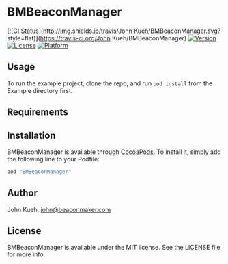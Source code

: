 # BMBeaconManager

[![CI Status](http://img.shields.io/travis/John Kueh/BMBeaconManager.svg?style=flat)](https://travis-ci.org/John Kueh/BMBeaconManager)
[![Version](https://img.shields.io/cocoapods/v/BMBeaconManager.svg?style=flat)](http://cocoapods.org/pods/BMBeaconManager)
[![License](https://img.shields.io/cocoapods/l/BMBeaconManager.svg?style=flat)](http://cocoapods.org/pods/BMBeaconManager)
[![Platform](https://img.shields.io/cocoapods/p/BMBeaconManager.svg?style=flat)](http://cocoapods.org/pods/BMBeaconManager)

## Usage

To run the example project, clone the repo, and run `pod install` from the Example directory first.

## Requirements

## Installation

BMBeaconManager is available through [CocoaPods](http://cocoapods.org). To install
it, simply add the following line to your Podfile:

```ruby
pod "BMBeaconManager"
```

## Author

John Kueh, john@beaconmaker.com

## License

BMBeaconManager is available under the MIT license. See the LICENSE file for more info.
